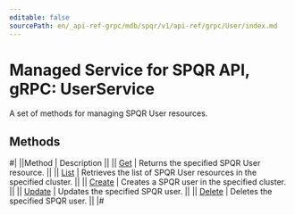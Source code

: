 ```yaml
---
editable: false
sourcePath: en/_api-ref-grpc/mdb/spqr/v1/api-ref/grpc/User/index.md
---
```


# Managed Service for SPQR API, gRPC: UserService

A set of methods for managing SPQR User resources.

## Methods

#|
||Method | Description ||
|| [Get](get.md) | Returns the specified SPQR User resource. ||
|| [List](list.md) | Retrieves the list of SPQR User resources in the specified cluster. ||
|| [Create](create.md) | Creates a SPQR user in the specified cluster. ||
|| [Update](update.md) | Updates the specified SPQR user. ||
|| [Delete](delete.md) | Deletes the specified SPQR user. ||
|#